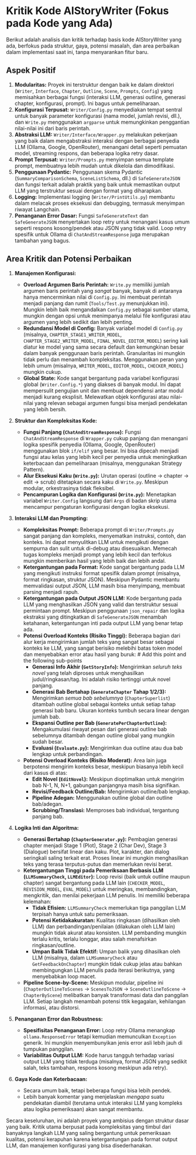 # Kritik Kode AIStoryWriter (Fokus pada Kode yang Ada)

Berikut adalah analisis dan kritik terhadap basis kode AIStoryWriter yang ada, berfokus pada struktur, gaya, potensi masalah, dan area perbaikan dalam implementasi saat ini, tanpa menyarankan fitur baru.

## Aspek Positif

1.  **Modularitas:** Proyek ini terstruktur dengan baik ke dalam direktori (`Writer`, `Interface`, `Chapter`, `Outline`, `Scene`, `Prompts`, `Config`) yang memisahkan berbagai fungsi (interaksi LLM, generasi outline, generasi chapter, konfigurasi, prompt). Ini bagus untuk pemeliharaan.
2.  **Konfigurasi Terpusat:** `Writer/Config.py` menyediakan tempat sentral untuk banyak parameter konfigurasi (nama model, jumlah revisi, dll.), dan `Write.py` menggunakan `argparse` untuk memungkinkan penggantian nilai-nilai ini dari baris perintah.
3.  **Abstraksi LLM:** `Writer/Interface/Wrapper.py` melakukan pekerjaan yang baik dalam mengabstraksi interaksi dengan berbagai penyedia LLM (Ollama, Google, OpenRouter), menangani detail seperti pemuatan model, streaming respons, dan beberapa logika retry dasar.
4.  **Prompt Terpusat:** `Writer/Prompts.py` menyimpan semua template prompt, membuatnya lebih mudah untuk dikelola dan dimodifikasi.
5.  **Penggunaan Pydantic:** Penggunaan skema Pydantic (`SummaryComparisonSchema`, `SceneListSchema`, dll.) di `SafeGenerateJSON` dan fungsi terkait adalah praktik yang baik untuk memastikan output LLM yang terstruktur sesuai dengan format yang diharapkan.
6.  **Logging:** Implementasi logging (`Writer/PrintUtils.py`) membantu dalam melacak proses eksekusi dan debugging, termasuk menyimpan riwayat Langchain.
7.  **Penanganan Error Dasar:** Fungsi `SafeGenerateText` dan `SafeGenerateJSON` menyertakan loop retry untuk menangani kasus umum seperti respons kosong/pendek atau JSON yang tidak valid. Loop retry spesifik untuk Ollama di `ChatAndStreamResponse` juga merupakan tambahan yang bagus.

## Area Kritik dan Potensi Perbaikan

1.  **Manajemen Konfigurasi:**
    *   **Overload Argumen Baris Perintah:** `Write.py` memiliki jumlah argumen baris perintah yang *sangat* banyak, banyak di antaranya hanya mencerminkan nilai di `Config.py`. Ini membuat perintah menjadi panjang dan rumit (`Tools/Test.py` menunjukkan ini). Mungkin lebih baik mengandalkan `Config.py` sebagai sumber utama, mungkin dengan opsi untuk menimpanya melalui file konfigurasi atau argumen yang lebih sedikit dan lebih penting.
    *   **Redundansi Model di Config:** Banyak variabel model di `Config.py` (misalnya, `CHAPTER_STAGE1_WRITER_MODEL`, `CHAPTER_STAGE2_WRITER_MODEL`, `FINAL_NOVEL_EDITOR_MODEL`) sering kali diatur ke model yang sama secara default dan kemungkinan besar dalam banyak penggunaan baris perintah. Granularitas ini mungkin tidak perlu dan menambah kompleksitas. Menggunakan peran yang lebih umum (misalnya, `WRITER_MODEL`, `EDITOR_MODEL`, `CHECKER_MODEL`) mungkin cukup.
    *   **Global State:** Kode sangat bergantung pada variabel konfigurasi global (`Writer.Config.*`) yang diakses di banyak modul. Ini dapat mempersulit pengujian unit dan membuat dependensi antar modul menjadi kurang eksplisit. Melewatkan objek konfigurasi atau nilai-nilai yang relevan sebagai argumen fungsi bisa menjadi pendekatan yang lebih bersih.

2.  **Struktur dan Kompleksitas Kode:**
    *   **Fungsi Panjang (`ChatAndStreamResponse`):** Fungsi `ChatAndStreamResponse` di `Wrapper.py` cukup panjang dan menangani logika spesifik penyedia (Ollama, Google, OpenRouter) menggunakan blok `if/elif` yang besar. Ini bisa dipecah menjadi fungsi atau kelas yang lebih kecil per penyedia untuk meningkatkan keterbacaan dan pemeliharaan (misalnya, menggunakan Strategy Pattern).
    *   **Alur Eksekusi Kaku (`Write.py`):** Urutan operasi (outline -> chapter -> edit -> scrub) ditetapkan secara kaku di `Write.py`. Meskipun modular, orkestrasinya tidak fleksibel.
    *   **Pencampuran Logika dan Konfigurasi (`Write.py`):** Menetapkan variabel `Writer.Config` langsung dari `Args` di badan skrip utama mencampur pengaturan konfigurasi dengan logika eksekusi.

3.  **Interaksi LLM dan Prompting:**
    *   **Kompleksitas Prompt:** Beberapa prompt di `Writer/Prompts.py` sangat panjang dan kompleks, menyematkan instruksi, contoh, dan konteks. Ini dapat menyulitkan LLM untuk mengikuti dengan sempurna dan sulit untuk di-debug atau disesuaikan. Memecah tugas kompleks menjadi prompt yang lebih kecil dan terfokus mungkin memberikan hasil yang lebih baik dan lebih andal.
    *   **Ketergantungan pada Format:** Kode sangat bergantung pada LLM yang mengikuti instruksi format spesifik dalam prompt (misalnya, format ringkasan, struktur JSON). Meskipun Pydantic membantu memvalidasi output JSON, LLM masih bisa menyimpang, membuat parsing menjadi rapuh.
    *   **Ketergantungan pada Output JSON LLM:** Kode bergantung pada LLM yang menghasilkan JSON yang valid dan terstruktur sesuai permintaan prompt. Meskipun penggunaan `json_repair` dan logika ekstraksi yang ditingkatkan di `SafeGenerateJSON` menambah ketahanan, ketergantungan inti pada output LLM yang benar tetap ada.
    *   **Potensi Overload Konteks (Risiko Tinggi):** Beberapa bagian dari alur kerja mengirimkan jumlah teks yang sangat besar sebagai konteks ke LLM, yang sangat berisiko melebihi batas token model dan menyebabkan error atau hasil yang buruk: # Add this point and the following sub-points
        *   **Generasi Info Akhir (`GetStoryInfo`):** Mengirimkan *seluruh teks novel* yang telah diproses untuk menghasilkan judul/ringkasan/tag. Ini adalah risiko tertinggi untuk novel panjang.
        *   **Generasi Bab Bertahap (`GenerateChapter` Tahap 1/2/3):** Mengirimkan *semua bab sebelumnya* (`ChapterSuperlist`) ditambah outline global sebagai konteks untuk setiap tahap generasi bab baru. Ukuran konteks tumbuh secara linear dengan jumlah bab.
        *   **Ekspansi Outline per Bab (`GeneratePerChapterOutline`):** Mengakumulasi riwayat pesan dari generasi outline bab sebelumnya ditambah dengan outline global yang mungkin sudah besar.
        *   **Evaluasi (`Evaluate.py`):** Mengirimkan dua outline atau dua bab lengkap untuk perbandingan.
    *   **Potensi Overload Konteks (Risiko Moderat):** Area lain juga berpotensi mengirim konteks besar, meskipun biasanya lebih kecil dari kasus di atas:
        *   **Edit Novel (`EditNovel`):** Meskipun dioptimalkan untuk mengirim bab N-1, N, N+1, gabungan panjangnya masih bisa signifikan.
        *   **Revisi/Feedback Outline/Bab:** Mengirimkan outline/bab lengkap.
        *   **Pipeline Adegan:** Menggunakan outline global dan outline bab/adegan.
        *   **Scrubbing/Translasi:** Memproses bab individual, tergantung panjang bab.

4.  **Logika Inti dan Algoritma:**
    *   **Generasi Bertahap (`ChapterGenerator.py`):** Pembagian generasi chapter menjadi Stage 1 (Plot), Stage 2 (Char Dev), Stage 3 (Dialogue) bersifat linear dan kaku. Plot, karakter, dan dialog seringkali saling terkait erat. Proses linear ini mungkin menghasilkan teks yang terasa terputus-putus dan memerlukan revisi berat.
    *   **Ketergantungan Tinggi pada Pemeriksaan Berbasis LLM (`LLMSummaryCheck`, `LLMEditor`):** Loop revisi (baik untuk outline maupun chapter) sangat bergantung pada LLM lain (`CHECKER_MODEL`, `REVISION_MODEL`, `EVAL_MODEL`) untuk meringkas, membandingkan, mengkritik, dan menilai pekerjaan LLM penulis. Ini memiliki beberapa kelemahan:
        *   **Tidak Efisien:** `LLMSummaryCheck` memerlukan tiga panggilan LLM terpisah hanya untuk satu pemeriksaan.
        *   **Potensi Ketidakakuratan:** Kualitas ringkasan (dihasilkan oleh LLM) dan perbandingan/penilaian (dilakukan oleh LLM lain) mungkin tidak akurat atau konsisten. LLM pembanding mungkin terlalu kritis, terlalu longgar, atau salah menafsirkan ringkasan/outline.
        *   **Umpan Balik Tidak Efektif:** Umpan balik yang dihasilkan oleh LLM (misalnya, dalam `LLMSummaryCheck` atau `GetFeedbackOnChapter`) mungkin tidak cukup jelas atau bahkan membingungkan LLM penulis pada iterasi berikutnya, yang menyebabkan loop macet.
    *   **Pipeline Scene-by-Scene:** Meskipun modular, pipeline ini (`ChapterOutlineToScenes` -> `ScenesToJSON` -> `SceneOutlineToScene` -> `ChapterByScene`) melibatkan banyak transformasi data dan panggilan LLM. Setiap langkah menambah potensi titik kegagalan, kehilangan informasi, atau distorsi.

5.  **Penanganan Error dan Robustness:**
    *   **Spesifisitas Penanganan Error:** Loop retry Ollama menangkap `ollama.ResponseError` tetapi kemudian memunculkan `Exception` generik. Ini mungkin menyembunyikan jenis error asli lebih jauh di tumpukan panggilan.
    *   **Variabilitas Output LLM:** Kode harus tangguh terhadap variasi output LLM yang tidak terduga (misalnya, format JSON yang sedikit salah, teks tambahan, respons kosong meskipun ada retry).

6.  **Gaya Kode dan Keterbacaan:**
    *   Secara umum baik, tetapi beberapa fungsi bisa lebih pendek.
    *   Lebih banyak komentar yang menjelaskan *mengapa* suatu pendekatan diambil (terutama untuk interaksi LLM yang kompleks atau logika pemeriksaan) akan sangat membantu.

Secara keseluruhan, ini adalah proyek yang ambisius dengan struktur dasar yang baik. Kritik utama berpusat pada kompleksitas yang timbul dari banyaknya langkah LLM yang saling bergantung untuk pemeriksaan kualitas, potensi kerapuhan karena ketergantungan pada format output LLM, dan manajemen konfigurasi yang bisa disederhanakan.

